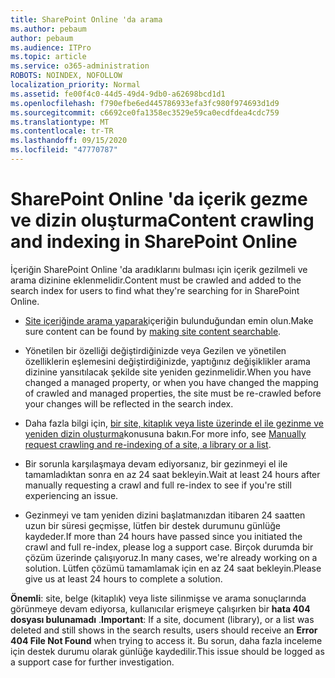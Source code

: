 ```yaml
---
title: SharePoint Online 'da arama
ms.author: pebaum
author: pebaum
ms.audience: ITPro
ms.topic: article
ms.service: o365-administration
ROBOTS: NOINDEX, NOFOLLOW
localization_priority: Normal
ms.assetid: fe00f4c0-44d5-49d4-9db0-a62698bcd1d1
ms.openlocfilehash: f790efbe6ed445786933efa3fc980f974693d1d9
ms.sourcegitcommit: c6692ce0fa1358ec3529e59ca0ecdfdea4cdc759
ms.translationtype: MT
ms.contentlocale: tr-TR
ms.lasthandoff: 09/15/2020
ms.locfileid: "47770787"
---
```

# <a name="content-crawling-and-indexing-in-sharepoint-online"></a><span data-ttu-id="a11aa-102">SharePoint Online 'da içerik gezme ve dizin oluşturma</span><span class="sxs-lookup"><span data-stu-id="a11aa-102">Content crawling and indexing in SharePoint Online</span></span>

<span data-ttu-id="a11aa-103">İçeriğin SharePoint Online 'da aradıklarını bulması için içerik gezilmeli ve arama dizinine eklenmelidir.</span><span class="sxs-lookup"><span data-stu-id="a11aa-103">Content must be crawled and added to the search index for users to find what they're searching for in SharePoint Online.</span></span>

- <span data-ttu-id="a11aa-104">[Site içeriğinde arama yaparak](https://docs.microsoft.com/sharepoint/make-site-content-searchable)içeriğin bulunduğundan emin olun.</span><span class="sxs-lookup"><span data-stu-id="a11aa-104">Make sure content can be found by [making site content searchable](https://docs.microsoft.com/sharepoint/make-site-content-searchable).</span></span>

- <span data-ttu-id="a11aa-105">Yönetilen bir özelliği değiştirdiğinizde veya Gezilen ve yönetilen özelliklerin eşlemesini değiştirdiğinizde, yaptığınız değişiklikler arama dizinine yansıtılacak şekilde site yeniden gezinmelidir.</span><span class="sxs-lookup"><span data-stu-id="a11aa-105">When you have changed a managed property, or when you have changed the mapping of crawled and managed properties, the site must be re-crawled before your changes will be reflected in the search index.</span></span>

- <span data-ttu-id="a11aa-106">Daha fazla bilgi için, [bir site, kitaplık veya liste üzerinde el ile gezinme ve yeniden dizin oluşturma](https://docs.microsoft.com/sharepoint/crawl-site-content)konusuna bakın.</span><span class="sxs-lookup"><span data-stu-id="a11aa-106">For more info, see [Manually request crawling and re-indexing of a site, a library or a list](https://docs.microsoft.com/sharepoint/crawl-site-content).</span></span>

- <span data-ttu-id="a11aa-107">Bir sorunla karşılaşmaya devam ediyorsanız, bir gezinmeyi el ile tamamladıktan sonra en az 24 saat bekleyin.</span><span class="sxs-lookup"><span data-stu-id="a11aa-107">Wait at least 24 hours after manually requesting a crawl and full re-index to see if you're still experiencing an issue.</span></span>

- <span data-ttu-id="a11aa-108">Gezinmeyi ve tam yeniden dizini başlatmanızdan itibaren 24 saatten uzun bir süresi geçmişse, lütfen bir destek durumunu günlüğe kaydeder.</span><span class="sxs-lookup"><span data-stu-id="a11aa-108">If more than 24 hours have passed since you initiated the crawl and full re-index, please log a support case.</span></span> <span data-ttu-id="a11aa-109">Birçok durumda bir çözüm üzerinde çalışıyoruz.</span><span class="sxs-lookup"><span data-stu-id="a11aa-109">In many cases, we're already working on a solution.</span></span> <span data-ttu-id="a11aa-110">Lütfen çözümü tamamlamak için en az 24 saat bekleyin.</span><span class="sxs-lookup"><span data-stu-id="a11aa-110">Please give us at least 24 hours to complete a solution.</span></span>

<span data-ttu-id="a11aa-111">**Önemli**: site, belge (kitaplık) veya liste silinmişse ve arama sonuçlarında görünmeye devam ediyorsa, kullanıcılar erişmeye çalışırken bir **hata 404 dosyası bulunamadı** .</span><span class="sxs-lookup"><span data-stu-id="a11aa-111">**Important**: If a site, document (library), or a list was deleted and still shows in the search results, users should receive an **Error 404 File Not Found** when trying to access it.</span></span> <span data-ttu-id="a11aa-112">Bu sorun, daha fazla inceleme için destek durumu olarak günlüğe kaydedilir.</span><span class="sxs-lookup"><span data-stu-id="a11aa-112">This issue should be logged as a support case for further investigation.</span></span>




